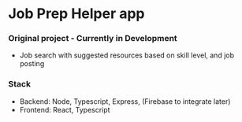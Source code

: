 # Job Prep Helper app

### Original project - Currently in Development

- Job search with suggested resources based on skill level, and job posting


### Stack

- Backend: Node, Typescript, Express, (Firebase to integrate later)
- Frontend: React, Typescript